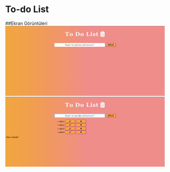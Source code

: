 # To-do List
##Ekran Görüntüleri
![ekran görüntüsü-1](/img/ss1.png)
![ekran görüntüsü-2](/img/ss2.png)